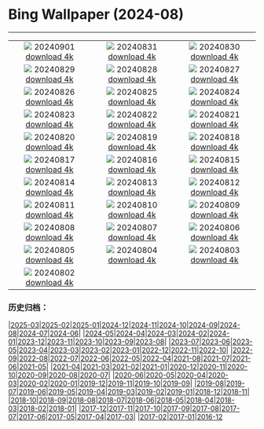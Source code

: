 # Bing Wallpaper (2024-08)
**************
| | | |
| :----: | :----: | :----: |
| ![](https://www.bing.com/th?id=OHR.ThamesLondon_DE-DE0223400196_1920x1080.jpg) 20240901 [download 4k](https://www.bing.com/th?id=OHR.ThamesLondon_DE-DE0223400196_UHD.jpg) | ![](https://www.bing.com/th?id=OHR.DjanetAlgeria_DE-DE9446379437_1920x1080.jpg) 20240831 [download 4k](https://www.bing.com/th?id=OHR.DjanetAlgeria_DE-DE9446379437_UHD.jpg) | ![](https://www.bing.com/th?id=OHR.WhaleSharkDay_DE-DE9045925984_1920x1080.jpg) 20240830 [download 4k](https://www.bing.com/th?id=OHR.WhaleSharkDay_DE-DE9045925984_UHD.jpg) |
| ![](https://www.bing.com/th?id=OHR.CastellfollitSpain_DE-DE7979269591_1920x1080.jpg) 20240829 [download 4k](https://www.bing.com/th?id=OHR.CastellfollitSpain_DE-DE7979269591_UHD.jpg) | ![](https://www.bing.com/th?id=OHR.ParalympicsParis_DE-DE3278467124_1920x1080.jpg) 20240828 [download 4k](https://www.bing.com/th?id=OHR.ParalympicsParis_DE-DE3278467124_UHD.jpg) | ![](https://www.bing.com/th?id=OHR.YoungCaiman_DE-DE7313829626_1920x1080.jpg) 20240827 [download 4k](https://www.bing.com/th?id=OHR.YoungCaiman_DE-DE7313829626_UHD.jpg) |
| ![](https://www.bing.com/th?id=OHR.PalmyraAtoll_DE-DE5676612889_1920x1080.jpg) 20240826 [download 4k](https://www.bing.com/th?id=OHR.PalmyraAtoll_DE-DE5676612889_UHD.jpg) | ![](https://www.bing.com/th?id=OHR.VineyardsinRemstalvalley_DE-DE8704317940_1920x1080.jpg) 20240825 [download 4k](https://www.bing.com/th?id=OHR.VineyardsinRemstalvalley_DE-DE8704317940_UHD.jpg) | ![](https://www.bing.com/th?id=OHR.MuseumsinselSpree_DE-DE8201453372_1920x1080.jpg) 20240824 [download 4k](https://www.bing.com/th?id=OHR.MuseumsinselSpree_DE-DE8201453372_UHD.jpg) |
| ![](https://www.bing.com/th?id=OHR.PrasatPhanom_DE-DE7459210012_1920x1080.jpg) 20240823 [download 4k](https://www.bing.com/th?id=OHR.PrasatPhanom_DE-DE7459210012_UHD.jpg) | ![](https://www.bing.com/th?id=OHR.OceanCityMD_DE-DE3767484074_1920x1080.jpg) 20240822 [download 4k](https://www.bing.com/th?id=OHR.OceanCityMD_DE-DE3767484074_UHD.jpg) | ![](https://www.bing.com/th?id=OHR.NazcaBooby_DE-DE4166960600_1920x1080.jpg) 20240821 [download 4k](https://www.bing.com/th?id=OHR.NazcaBooby_DE-DE4166960600_UHD.jpg) |
| ![](https://www.bing.com/th?id=OHR.TetonSunrise_DE-DE4508190035_1920x1080.jpg) 20240820 [download 4k](https://www.bing.com/th?id=OHR.TetonSunrise_DE-DE4508190035_UHD.jpg) | ![](https://www.bing.com/th?id=OHR.RegataSanGines_DE-DE4289172038_1920x1080.jpg) 20240819 [download 4k](https://www.bing.com/th?id=OHR.RegataSanGines_DE-DE4289172038_UHD.jpg) | ![](https://www.bing.com/th?id=OHR.ExternsteineTeutoburg_DE-DE6454962619_1920x1080.jpg) 20240818 [download 4k](https://www.bing.com/th?id=OHR.ExternsteineTeutoburg_DE-DE6454962619_UHD.jpg) |
| ![](https://www.bing.com/th?id=OHR.AlfanzinaLighthouse_DE-DE1525391215_1920x1080.jpg) 20240817 [download 4k](https://www.bing.com/th?id=OHR.AlfanzinaLighthouse_DE-DE1525391215_UHD.jpg) | ![](https://www.bing.com/th?id=OHR.JapanRollerCoaster_DE-DE2240435851_1920x1080.jpg) 20240816 [download 4k](https://www.bing.com/th?id=OHR.JapanRollerCoaster_DE-DE2240435851_UHD.jpg) | ![](https://www.bing.com/th?id=OHR.HangCave_DE-DE9528025476_1920x1080.jpg) 20240815 [download 4k](https://www.bing.com/th?id=OHR.HangCave_DE-DE9528025476_UHD.jpg) |
| ![](https://www.bing.com/th?id=OHR.WatarrkaLizard_DE-DE9933808585_1920x1080.jpg) 20240814 [download 4k](https://www.bing.com/th?id=OHR.WatarrkaLizard_DE-DE9933808585_UHD.jpg) | ![](https://www.bing.com/th?id=OHR.DugiOtokCroatia_DE-DE7505074249_1920x1080.jpg) 20240813 [download 4k](https://www.bing.com/th?id=OHR.DugiOtokCroatia_DE-DE7505074249_UHD.jpg) | ![](https://www.bing.com/th?id=OHR.ElephantsAmboseli_DE-DE5375674249_1920x1080.jpg) 20240812 [download 4k](https://www.bing.com/th?id=OHR.ElephantsAmboseli_DE-DE5375674249_UHD.jpg) |
| ![](https://www.bing.com/th?id=OHR.TofinoVancouver_DE-DE0365481347_1920x1080.jpg) 20240811 [download 4k](https://www.bing.com/th?id=OHR.TofinoVancouver_DE-DE0365481347_UHD.jpg) | ![](https://www.bing.com/th?id=OHR.Elbphilharmonie_DE-DE2773966721_1920x1080.jpg) 20240810 [download 4k](https://www.bing.com/th?id=OHR.Elbphilharmonie_DE-DE2773966721_UHD.jpg) | ![](https://www.bing.com/th?id=OHR.IncaRuinPeru_DE-DE5129172652_1920x1080.jpg) 20240809 [download 4k](https://www.bing.com/th?id=OHR.IncaRuinPeru_DE-DE5129172652_UHD.jpg) |
| ![](https://www.bing.com/th?id=OHR.SpottedOwlet_DE-DE2767331141_1920x1080.jpg) 20240808 [download 4k](https://www.bing.com/th?id=OHR.SpottedOwlet_DE-DE2767331141_UHD.jpg) | ![](https://www.bing.com/th?id=OHR.MichiganLighthouse_DE-DE1121606429_1920x1080.jpg) 20240807 [download 4k](https://www.bing.com/th?id=OHR.MichiganLighthouse_DE-DE1121606429_UHD.jpg) | ![](https://www.bing.com/th?id=OHR.MolokiniHawaii_DE-DE0192501099_1920x1080.jpg) 20240806 [download 4k](https://www.bing.com/th?id=OHR.MolokiniHawaii_DE-DE0192501099_UHD.jpg) |
| ![](https://www.bing.com/th?id=OHR.HertfordshireLavender_DE-DE9702415169_1920x1080.jpg) 20240805 [download 4k](https://www.bing.com/th?id=OHR.HertfordshireLavender_DE-DE9702415169_UHD.jpg) | ![](https://www.bing.com/th?id=OHR.SellinSeebruecke_DE-DE4280331105_1920x1080.jpg) 20240804 [download 4k](https://www.bing.com/th?id=OHR.SellinSeebruecke_DE-DE4280331105_UHD.jpg) | ![](https://www.bing.com/th?id=OHR.WulongKarst_DE-DE9180126373_1920x1080.jpg) 20240803 [download 4k](https://www.bing.com/th?id=OHR.WulongKarst_DE-DE9180126373_UHD.jpg) |
| ![](https://www.bing.com/th?id=OHR.TrunkBay_DE-DE7701117675_1920x1080.jpg) 20240802 [download 4k](https://www.bing.com/th?id=OHR.TrunkBay_DE-DE7701117675_UHD.jpg) |  |  |

### 历史归档：

|[2025-03](/2025-03/2025-03.md)|[2025-02](/2025-02/2025-02.md)|[2025-01](/2025-01/2025-01.md)|[2024-12](/2024-12/2024-12.md)|[2024-11](/2024-11/2024-11.md)|[2024-10](/2024-10/2024-10.md)|[2024-09](/2024-09/2024-09.md)|[2024-08](/2024-08/2024-08.md)|[2024-07](/2024-07/2024-07.md)|[2024-06](/2024-06/2024-06.md)|
|[2024-05](/2024-05/2024-05.md)|[2024-04](/2024-04/2024-04.md)|[2024-03](/2024-03/2024-03.md)|[2024-02](/2024-02/2024-02.md)|[2024-01](/2024-01/2024-01.md)|[2023-12](/2023-12/2023-12.md)|[2023-11](/2023-11/2023-11.md)|[2023-10](/2023-10/2023-10.md)|[2023-09](/2023-09/2023-09.md)|[2023-08](/2023-08/2023-08.md)|
|[2023-07](/2023-07/2023-07.md)|[2023-06](/2023-06/2023-06.md)|[2023-05](/2023-05/2023-05.md)|[2023-04](/2023-04/2023-04.md)|[2023-03](/2023-03/2023-03.md)|[2023-02](/2023-02/2023-02.md)|[2023-01](/2023-01/2023-01.md)|[2022-12](/2022-12/2022-12.md)|[2022-11](/2022-11/2022-11.md)|[2022-10](/2022-10/2022-10.md)|
|[2022-09](/2022-09/2022-09.md)|[2022-08](/2022-08/2022-08.md)|[2022-07](/2022-07/2022-07.md)|[2022-06](/2022-06/2022-06.md)|[2022-05](/2022-05/2022-05.md)|[2022-04](/2022-04/2022-04.md)|[2021-08](/2021-08/2021-08.md)|[2021-07](/2021-07/2021-07.md)|[2021-06](/2021-06/2021-06.md)|[2021-05](/2021-05/2021-05.md)|
|[2021-04](/2021-04/2021-04.md)|[2021-03](/2021-03/2021-03.md)|[2021-02](/2021-02/2021-02.md)|[2021-01](/2021-01/2021-01.md)|[2020-12](/2020-12/2020-12.md)|[2020-11](/2020-11/2020-11.md)|[2020-10](/2020-10/2020-10.md)|[2020-09](/2020-09/2020-09.md)|[2020-08](/2020-08/2020-08.md)|[2020-07](/2020-07/2020-07.md)|
|[2020-06](/2020-06/2020-06.md)|[2020-05](/2020-05/2020-05.md)|[2020-04](/2020-04/2020-04.md)|[2020-03](/2020-03/2020-03.md)|[2020-02](/2020-02/2020-02.md)|[2020-01](/2020-01/2020-01.md)|[2019-12](/2019-12/2019-12.md)|[2019-11](/2019-11/2019-11.md)|[2019-10](/2019-10/2019-10.md)|[2019-09](/2019-09/2019-09.md)|
|[2019-08](/2019-08/2019-08.md)|[2019-07](/2019-07/2019-07.md)|[2019-06](/2019-06/2019-06.md)|[2019-05](/2019-05/2019-05.md)|[2019-04](/2019-04/2019-04.md)|[2019-03](/2019-03/2019-03.md)|[2019-02](/2019-02/2019-02.md)|[2019-01](/2019-01/2019-01.md)|[2018-12](/2018-12/2018-12.md)|[2018-11](/2018-11/2018-11.md)|
|[2018-10](/2018-10/2018-10.md)|[2018-09](/2018-09/2018-09.md)|[2018-08](/2018-08/2018-08.md)|[2018-07](/2018-07/2018-07.md)|[2018-06](/2018-06/2018-06.md)|[2018-05](/2018-05/2018-05.md)|[2018-04](/2018-04/2018-04.md)|[2018-03](/2018-03/2018-03.md)|[2018-02](/2018-02/2018-02.md)|[2018-01](/2018-01/2018-01.md)|
|[2017-12](/2017-12/2017-12.md)|[2017-11](/2017-11/2017-11.md)|[2017-10](/2017-10/2017-10.md)|[2017-09](/2017-09/2017-09.md)|[2017-08](/2017-08/2017-08.md)|[2017-07](/2017-07/2017-07.md)|[2017-06](/2017-06/2017-06.md)|[2017-05](/2017-05/2017-05.md)|[2017-04](/2017-04/2017-04.md)|[2017-03](/2017-03/2017-03.md)|
|[2017-02](/2017-02/2017-02.md)|[2017-01](/2017-01/2017-01.md)|[2016-12](/2016-12/2016-12.md)